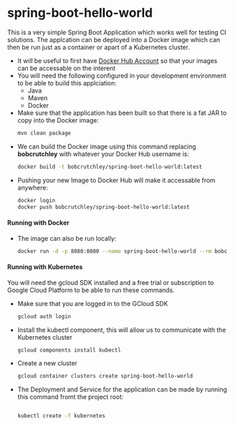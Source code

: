# spring-boot-hello-world
This is a very simple Spring Boot Application which works well for testing CI solutions.
The applcation can be deployed into a Docker image which can then be run just as a container or apart of a Kubernetes cluster.

- It will be useful to first have [Docker Hub Account](https://hub.docker.com/signup) so that your images can be accessable on the interent
- You will need the following configured in your development environment to be able to build this applciation:
    - Java
    - Maven
    - Docker
- Make sure that the application has been built so that there is a fat JAR to copy into the Docker image:
    ```bash
    mvn clean package
    ```
- We can build the Docker image using this command replacing **bobcrutchley** with whatever your Docker Hub username is:
    ```bash
    docker build -t bobcrutchley/spring-boot-hello-world:latest
    ```
- Pushing your new Image to Docker Hub will make it accessable from anywhere:
    ```bash
    docker login
    docker push bobcrutchley/spring-boot-hello-world:latest
    ```
#### Running with Docker
- The image can also be run locally:
    ```bash
    docker run -d -p 8080:8080 --name spring-boot-hello-world --rm bobcrutchley/spring-boot-hello-world:latest
    ```
#### Running with Kubernetes
You will need the gcloud SDK installed and a free trial or subscription to Google Cloud Platform to be able to run these commands.
- Make sure that you are logged in to the GCloud SDK
    ```bash
    gcloud auth login
    ```
- Install the kubectl component, this will allow us to communicate with the Kubernetes cluster
    ```bash
    gcloud components install kubectl
    ```
- Create a new cluster
    ```bash
    gcloud container clusters create spring-boot-hello-world
    ```
- The Deployment and Service for the application can be made by running this command fromt the project root:
    ```bash
  
    kubectl create -f kubernetes 
    ```
